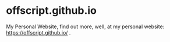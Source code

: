 # offscript.github.io
My Personal Website, find out more, well, at my personal website: https://offscript.github.io/ .
